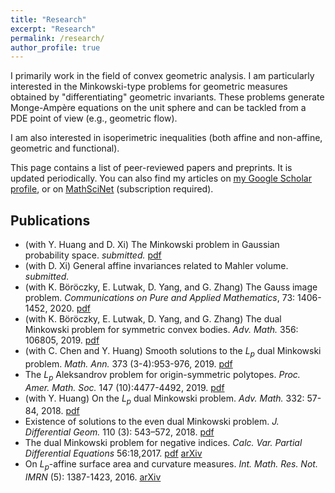 ```yaml
---
title: "Research"
excerpt: "Research"
permalink: /research/
author_profile: true
---
```


I primarily work in the field of convex geometric analysis. I am particularly interested in the Minkowski-type problems for geometric measures obtained by "differentiating" geometric invariants. These problems generate Monge-Ampère equations on the unit sphere and can be tackled from a PDE point of view (e.g., geometric flow).

I am also interested in isoperimetric inequalities (both affine and non-affine, geometric and functional).

This page contains a list of peer-reviewed papers and preprints. It is updated periodically. You can also find my articles on <u><a href="https://scholar.google.com/citations?user=ioEjpX4AAAAJ&hl=en">my Google Scholar profile</a></u>, or on <u><a href="https://mathscinet.ams.org/mathscinet/MRAuthorID/1164900">MathSciNet</a></u> (subscription required).

## Publications
- (with Y. Huang and D. Xi) The Minkowski problem in Gaussian probability space. *submitted.* [pdf](/files/GaussianMP.pdf)
- (with D. Xi) General affine invariances related to Mahler volume. *submitted.*
- (with K. Böröczky, E. Lutwak, D. Yang, and G. Zhang) The Gauss image problem. *Communications on Pure and Applied Mathematics*, 73: 1406-1452, 2020. [pdf](https://onlinelibrary.wiley.com/doi/epdf/10.1002/cpa.21898)
- (with K. Böröczky, E. Lutwak, D. Yang, and G. Zhang) The dual Minkowski problem for symmetric convex bodies. *Adv. Math.* 356: 106805, 2019. [pdf](/files/evendMP.pdf)
- (with C. Chen and Y. Huang) Smooth solutions to the $L_p$ dual Minkowski problem. *Math. Ann.* 373 (3-4):953-976, 2019. [pdf](/files/smoothLpdMP.pdf)
- The $L_p$ Aleksandrov problem for origin-symmetric polytopes. *Proc. Amer. Math. Soc.* 147 (10):4477-4492, 2019. [pdf](/files/LpAleksandrov.pdf)
- (with Y. Huang) On the $L_p$ dual Minkowski problem. *Adv. Math.* 332: 57-84, 2018. [pdf](/files/LpdMP.pdf)
- Existence of solutions to the even dual Minkowski problem. *J. Differential Geom.* 110 (3): 543–572, 2018. [pdf](/files/integerdMP.pdf)
- The dual Minkowski problem for negative indices. *Calc. Var. Partial Differential Equations* 56:18,2017. [pdf](/files/negativedMP.pdf) [arXiv](https://arxiv.org/pdf/1703.00524.pdf)
- On $L_p$-affine surface area and curvature measures. *Int. Math. Res. Not. IMRN* (5): 1387-1423, 2016. [arXiv](https://arxiv.org/pdf/1509.05485.pdf)
